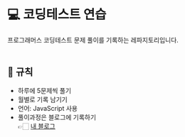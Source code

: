 # 💻 코딩테스트 연습
프로그래머스 코딩테스트 문제 풀이를 기록하는 레파지토리입니다.<br><br>

## 📌 규칙
- 하루에 5문제씩 풀기<br>
- 월별로 기록 남기기<br>
- 언어: JavaScript 사용<br>
- 풀이과정은 블로그에 기록하기<br>
  👉🏻 [내 블로그](https://hye-story-o0o.tistory.com/)
<br>
